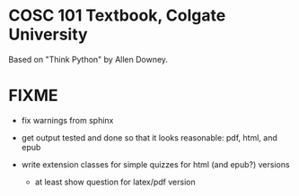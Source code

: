 # COSC 101 Textbook, Colgate University

Based on "Think Python" by Allen Downey.

# FIXME

 * fix warnings from sphinx
 * get output tested and done so that it looks reasonable: pdf, html, and epub
 * write extension classes for simple quizzes for html (and epub?) versions

   - at least show question for latex/pdf version


